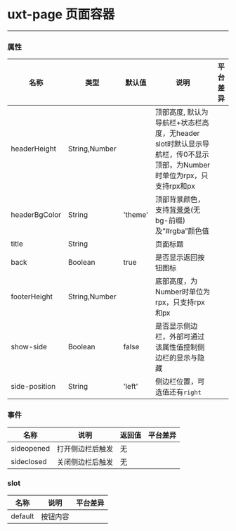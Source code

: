 
# uxt-page 页面容器

---

### 属性
|名称|类型|默认值|说明|平台差异|
|-|-|-|-|-|
|headerHeight|String,Number||顶部高度, 默认为导航栏+状态栏高度，无header slot时默认显示导航栏，传0不显示顶部，为Number时单位为rpx，只支持rpx和px|
|headerBgColor|String|'theme'|顶部背景颜色，支持[背景类](../style.md#背景类)(无bg-前缀)及“#rgba”颜色值|
|title|String||页面标题|
|back|Boolean|true|是否显示返回按钮图标|
|footerHeight|String,Number||底部高度，为Number时单位为rpx，只支持rpx和px|
|show-side|Boolean|false|是否显示侧边栏，外部可通过该属性值控制侧边栏的显示与隐藏|
|side-position|String|'left'|侧边栏位置，可选值还有`right`|

### 事件
|名称|说明|返回值|平台差异|
|-|-|-|-|
|sideopened|打开侧边栏后触发|无|
|sideclosed|关闭侧边栏后触发|无|

### slot
|名称|说明|平台差异|
|-|-|-|
|default|按钮内容|